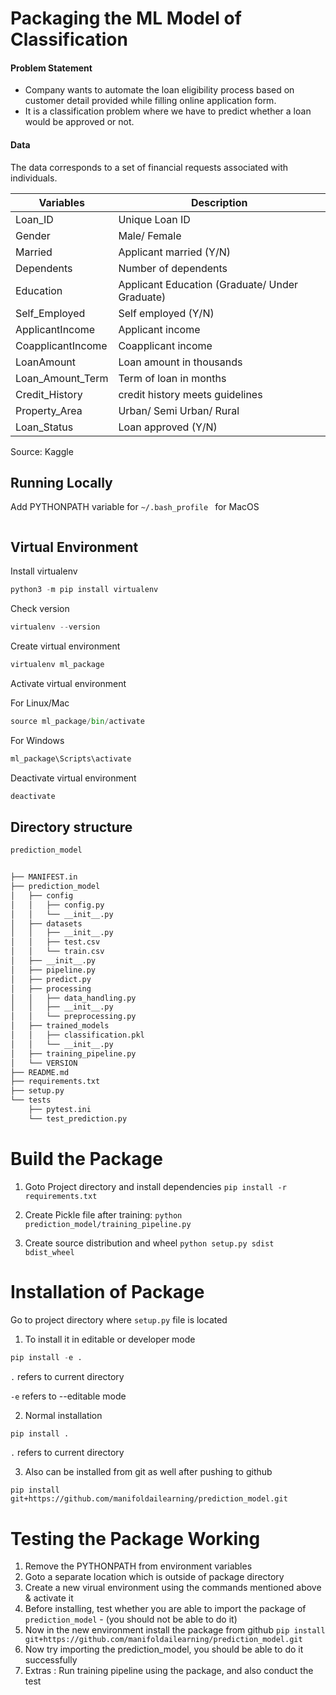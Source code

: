 
# Packaging the ML Model of Classification

#### Problem Statement
- Company wants to automate the loan eligibility process based on customer detail provided while filling online application form. 
- It is a classification problem where we have to predict whether a loan would be approved or not. 

#### Data
The data corresponds to a set of financial requests associated with individuals. 

| Variables         | Description                                    |
|-------------------|------------------------------------------------|
| Loan_ID           | Unique Loan ID                                 |
| Gender            | Male/ Female                                   |
| Married           | Applicant married (Y/N)                        |
| Dependents        | Number of dependents                           |
| Education         | Applicant Education (Graduate/ Under Graduate) |
| Self_Employed     | Self employed (Y/N)                            |
| ApplicantIncome   | Applicant income                               |
| CoapplicantIncome | Coapplicant income                             |
| LoanAmount        | Loan amount in thousands                       |
| Loan_Amount_Term  | Term of loan in months                         |
| Credit_History    | credit history meets guidelines                |
| Property_Area     | Urban/ Semi Urban/ Rural                       |
| Loan_Status       | Loan approved (Y/N)                            |

Source: Kaggle

## Running Locally

Add PYTHONPATH variable for `~/.bash_profile ` for MacOS
```export PYTHONPATH="/Users/nachiketh/Desktop/author-repo/Complete-MLOps-BootCamp/Packaging-ML-Model/packaging-ml-model:$PYTHONPATH"
```

## Virtual Environment
Install virtualenv

```python
python3 -m pip install virtualenv
```

Check version
```python
virtualenv --version
```

Create virtual environment

```python
virtualenv ml_package
```

Activate virtual environment

For Linux/Mac
```python
source ml_package/bin/activate
```
For Windows
```python
ml_package\Scripts\activate
```

Deactivate virtual environment

```python
deactivate
```


## Directory structure

```bash
prediction_model


├── MANIFEST.in
├── prediction_model
│   ├── config
│   │   ├── config.py
│   │   └── __init__.py
│   ├── datasets
│   │   ├── __init__.py
│   │   ├── test.csv
│   │   └── train.csv
│   ├── __init__.py
│   ├── pipeline.py
│   ├── predict.py
│   ├── processing
│   │   ├── data_handling.py
│   │   ├── __init__.py
│   │   └── preprocessing.py
│   ├── trained_models
│   │   ├── classification.pkl
│   │   └── __init__.py
│   ├── training_pipeline.py
│   └── VERSION
├── README.md
├── requirements.txt
├── setup.py
└── tests
    ├── pytest.ini
    └── test_prediction.py
```


# Build the Package

1. Goto Project directory and install dependencies
`pip install -r requirements.txt`

2. Create Pickle file after training:
`python prediction_model/training_pipeline.py`

3. Create source distribution and wheel
`python setup.py sdist bdist_wheel`

# Installation of Package

Go to project directory where `setup.py` file is located

1. To install it in editable or developer mode
```python
pip install -e .
```
```.``` refers to current directory

```-e``` refers to --editable mode

2. Normal installation
```python
pip install .
```
```.``` refers to current directory

3. Also can be installed from git as well after pushing to github

```
pip install git+https://github.com/manifoldailearning/prediction_model.git
```

# Testing the Package Working

1. Remove the PYTHONPATH from environment variables 
2. Goto a separate location which is outside of package directory
3. Create a new virual environment using the commands mentioned above & activate it
4. Before installing, test whether you are able to import the package of `prediction_model` - (you should not be able to do it)
5. Now in the new environment install the package from github
`pip install git+https://github.com/manifoldailearning/prediction_model.git`
6. Now try importing the prediction_model, you should be able to do it successfully
7. Extras : Run training pipeline using the package, and also conduct the test


